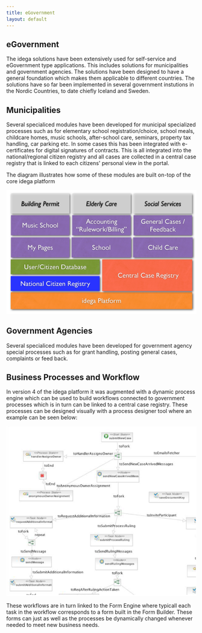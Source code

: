 ```yaml
---
title: eGovernment
layout: default
---
```


eGovernment
------------

The idega solutions have been extensively used for self-service and eGovernment type applications. This includes solutions for municipalities and government agencies. The solutions have been designed to have a general foundation which makes them applicable to different countries. The solutions have so far been implemented in several government instutions in the Nordic Countries, to date chiefly Iceland and Sweden.

Municipalities
--------------

Several specialiced modules have been developed for municipal specialized processes such as for elementary school registration/choice, school meals, childcare homes, music schools, after-school care, seminars, property tax handling, car parking etc. In some cases this has been integrated with e-certificates for digital signatures of contracts. This is all integrated into the national/regional citizen registry and all cases are collected in a central case registry that is linked to each citizens' personal view in the portal.

The diagram illustrates how some of these modules are built on-top of the core idega platform

<img src="images/eGovModules.png"/>

Government Agencies
------------------

Several specialiced modules have been developed for government agency special processes such as for grant handling, posting general cases, complaints or feed back.

Business Processes and Workflow
-------------------------------

In version 4 of the idega platform it was augmented with a dynamic process engine which can be used to build workflows connected to government processes which is in turn can be linked to a central case registry. These processes can be designed visually with a process designer tool where an example can be seen below:

<img src="images/process.png"/>

These workflows are in turn linked to the Form Engine where typicall each task in the workflow corresponds to a form built in the Form Builder. These forms can just as well as the processes be dynamically changed whenever needed to meet new business needs.